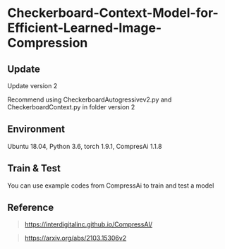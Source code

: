 # Checkerboard-Context-Model-for-Efficient-Learned-Image-Compression

## Update
  Update version 2
  
  Recommend using CheckerboardAutogressivev2.py and CheckerboardContext.py in folder version 2
  
## Environment
Ubuntu 18.04, Python 3.6, torch 1.9.1, CompresAi 1.1.8

## Train & Test
You can use example codes from CompressAi to train and test a model

## Reference
> https://interdigitalinc.github.io/CompressAI/

> https://arxiv.org/abs/2103.15306v2



